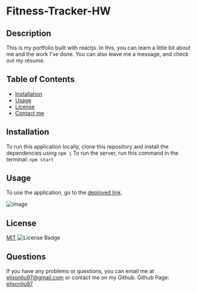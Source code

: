 # Fitness-Tracker-HW

  ## Description
  This is my portfolio built with reactjs. In this, you can learn a little bit about me and the work I've done. You can also leave me a message, and check out my resume.

  ## Table of Contents
  - [Installation](#installation)
  - [Usage](#usage)
  - [License](#license)
  - [Contact me](#questions)

  ## Installation
  To run this application locally, clone this repository and install the dependencies using
  `npm i`
  To run the server, run this command in the terminal:
  `npm start`
  
  ## Usage
  To use the application, go to the [deployed link](https://fitness-tracker-hw-el.herokuapp.com/).

![image](https://user-images.githubusercontent.com/28275237/127094434-ea3275a2-d0f0-4007-93dd-083685ab21b1.png)


  ## License
  [MIT](https://spdx.org/licenses/MIT.html)
  ![License Badge](https://img.shields.io/badge/license-MIT-9cf)

  ## Questions
  If you have any problems or questions, you can email me at elisonliu97@gmail.com or contact me on my Github.
  Github Page: [elisonliu97](github.com/elisonliu97)

